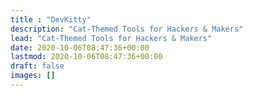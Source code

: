 ```yaml
---
title : "DevKitty"
description: "Cat-Themed Tools for Hackers & Makers"
lead: "Cat-Themed Tools for Hackers & Makers"
date: 2020-10-06T08:47:36+00:00
lastmod: 2020-10-06T08:47:36+00:00
draft: false
images: []
---
```

